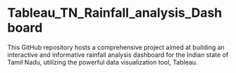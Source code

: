 # Tableau_TN_Rainfall_analysis_Dashboard
This GitHub repository hosts a comprehensive project aimed at building an interactive and informative rainfall analysis dashboard for the Indian state of Tamil Nadu, utilizing the powerful data visualization tool, Tableau. 
